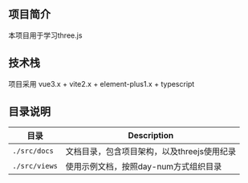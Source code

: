 ## 项目简介

本项目用于学习three.js

## 技术栈

项目采用 vue3.x + vite2.x + element-plus1.x + typescript

## 目录说明

|          目录           | Description   
| ---------------------- | ------------------------------------
| `./src/docs`           | 文档目录，包含项目架构，以及threejs使用纪录
| `./src/views`          | 使用示例文档，按照day-num方式组织目录


